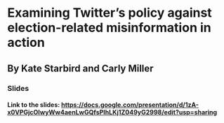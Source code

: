# Examining Twitter’s policy against election-related misinformation in action
## By Kate Starbird and Carly Miller

### Slides

#### Link to the slides: https://docs.google.com/presentation/d/1zA-x0VPGjcOIwyWw4aenLwGQfsPIhLKj1Z049yG2998/edit?usp=sharing
